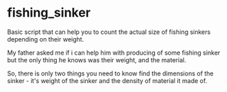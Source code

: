 # fishing_sinker
Basic script that can help you to count the actual size of fishing sinkers depending on their weight.

My father asked me if i can help him with producing of some fishing sinker but the only thing he knows was their weight, and the material. 

So, there is only two things you need to know find the dimensions of the sinker - it's weight of the sinker and the density of material it made of. 
